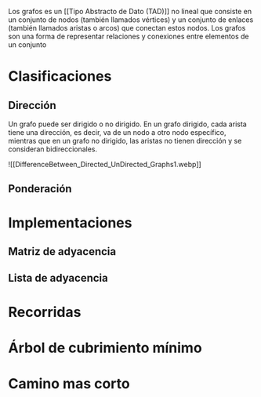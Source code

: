 
Los grafos es un [[Tipo Abstracto de Dato (TAD)]] no lineal que consiste en un conjunto de nodos (también llamados vértices) y un conjunto de enlaces (también llamados aristas o arcos) que conectan estos nodos. Los grafos son una forma de representar relaciones y conexiones entre elementos de un conjunto

# Clasificaciones

## Dirección 

Un grafo puede ser dirigido o no dirigido. En un grafo dirigido, cada arista tiene una dirección, es decir, va de un nodo a otro nodo específico, mientras que en un grafo no dirigido, las aristas no tienen dirección y se consideran bidireccionales.

![[DifferenceBetween_Directed_UnDirected_Graphs1.webp]]

## Ponderación



# Implementaciones

## Matriz de adyacencia


## Lista de adyacencia

# Recorridas


# Árbol de cubrimiento mínimo


# Camino mas corto

